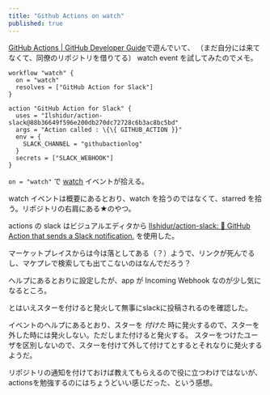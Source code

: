 ```yaml
---
title: "Github Actions on watch"
published: true
---
```


[GitHub Actions | GitHub Developer Guide](https://developer.github.com/actions/)で遊んでいて、
（まだ自分には来てなくて、同僚のリポジトリを借りてる）
watch event を試してみたのでメモ。


```
workflow "watch" {
  on = "watch"
  resolves = ["GitHub Action for Slack"]
}

action "GitHub Action for Slack" {
  uses = "Ilshidur/action-slack@88b36649f596e200db270dc72728c6b3ac8bc5bd"
  args = "Action called : \{\{ GITHUB_ACTION }}"
  env = {
    SLACK_CHANNEL = "githubactionlog"
  }
  secrets = ["SLACK_WEBHOOK"]
}
```

`on = "watch"` で [watch](https://developer.github.com/v3/activity/events/types/#watchevent) イベントが拾える。

watch イベントは概要にあるとおり、watch を拾うのではなくて、starred を拾う。リポジトリの右肩にある★のやつ。

actions の slack はビジュアルエディタから [Ilshidur/action-slack: 🚀 GitHub Action that sends a Slack notification.](https://github.com/Ilshidur/action-slack)
を使用した。

マーケットプレイスからは今は落としてある（？）ようで、リンクが死んでるし、マケプレで検索しても出てこないのはなんでだろう？

ヘルプにあるとおりに設定したが、app が Incoming Webhook なのが少し気になるところ。

とはいえスターを付けると発火して無事にslackに投稿されるのを確認した。

イベントのヘルプにあるとおり、スターを *付けた* 時に発火するので、スターを外した時には発火しない。ただしまた付けると発火する。
スターをつけたユーザを区別しないので、スターを付けて外して付けてとするとそれなりに発火するようだ。

リポジトリの通知を付けておけば教えてもらえるので役に立つわけではないが、actionsを勉強するのにはちょうどいい感じだった、という感想。
